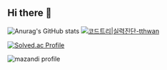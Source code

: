 ## Hi there 👋
![Anurag's GitHub stats](https://github-readme-stats.vercel.app/api?username=ta2hwan&theme=dark&show_icons=true)
[![코드트리|실력진단-tthwan](https://banner.codetree.ai/v1/banner/tthwan)](https://www.codetree.ai/profiles/tthwan)


[![Solved.ac Profile](http://mazassumnida.wtf/api/v2/generate_badge?boj=ta2hwan)](https://solved.ac/ta2hwan/)


![mazandi profile](http://mazandi.herokuapp.com/api?handle={ta2hwan}&theme=dark)



<!--
**t-t-hwan/t-t-hwan** is a ✨ _special_ ✨ repository because its `README.md` (this file) appears on your GitHub profile.

Here are some ideas to get you started:

- 🔭 I’m currently working on ...
- 🌱 I’m currently learning ...
- 👯 I’m looking to collaborate on ...
- 🤔 I’m looking for help with ...
- 💬 Ask me about ...
- 📫 How to reach me: ...
- 😄 Pronouns: ...
- ⚡ Fun fact: ...
-->

